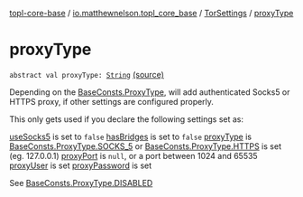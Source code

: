 [topl-core-base](../../index.md) / [io.matthewnelson.topl_core_base](../index.md) / [TorSettings](index.md) / [proxyType](./proxy-type.md)

# proxyType

`abstract val proxyType: `[`String`](https://kotlinlang.org/api/latest/jvm/stdlib/kotlin/-string/index.html) [(source)](https://github.com/05nelsonm/TorOnionProxyLibrary-Android/blob/master/topl-core-base/src/main/java/io/matthewnelson/topl_core_base/TorSettings.kt#L423)

Depending on the [BaseConsts.ProxyType](../-base-consts/-proxy-type/index.md), will add authenticated Socks5 or HTTPS proxy,
if other settings are configured properly.

This only gets used if you declare the following settings set as:

[useSocks5](use-socks5.md) is set to `false`
[hasBridges](has-bridges.md) is set to `false`
[proxyType](./proxy-type.md) is [BaseConsts.ProxyType.SOCKS_5](../-base-consts/-proxy-type/-s-o-c-k-s_5.md) or [BaseConsts.ProxyType.HTTPS](proxy-host.md) is set (eg. 127.0.0.1)
[proxyPort](proxy-port.md) is `null`, or a port between 1024 and 65535
[proxyUser](proxy-user.md) is set
[proxyPassword](proxy-password.md) is set

See [BaseConsts.ProxyType.DISABLED](../-base-consts/-proxy-type/-d-i-s-a-b-l-e-d.md)

